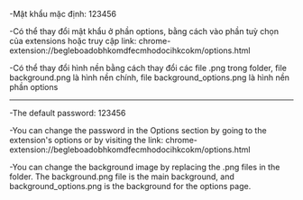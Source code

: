 -Mật khẩu mặc định: 123456

-Có thể thay đổi mật khẩu ở phần options, bằng cách vào phần tuỳ chọn của extensions hoặc truy cập link: chrome-extension://begleboadobhkomdfecmhodocihkcokm/options.html

-Có thể thay đổi hình nền bằng cách thay đổi các file .png trong folder, file background.png là hình nền chính, file background_options.png là hình nền phần options

--------------------------------------------------------------------------------------------------

-The default password: 123456

-You can change the password in the Options section by going to the extension's options or by visiting the link: chrome-extension://begleboadobhkomdfecmhodocihkcokm/options.html

-You can change the background image by replacing the .png files in the folder. The background.png file is the main background, and background_options.png is the background for the options page.
